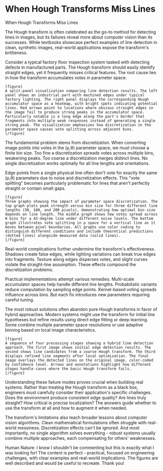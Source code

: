 # When Hough Transforms Miss Lines

When Hough Transforms Miss Lines

The Hough transform is often celebrated as the go-to method for detecting lines in images, but its failures reveal more about computer vision than its successes. While textbooks showcase perfect examples of line detection in clean, synthetic images, real-world applications expose the transform's brittleness.

Consider a typical factory floor inspection system tasked with detecting defects in manufactured parts. The Hough transform should easily identify straight edges, yet it frequently misses critical features. The root cause lies in how the transform accumulates votes in parameter space.

```
[figure]
A split-panel visualization comparing line detection results. The left panel shows an industrial part with machined edges under typical factory lighting. The right panel displays the corresponding Hough accumulator space as a heatmap, with bright spots indicating potential lines. Red arrows point to locations where obvious straight edges in the image fail to produce strong peaks in the accumulator space. Particularly notable is a long edge along the part's border that fragments into multiple weak responses instead of generating a single strong peak. The visualization emphasizes how discretization in the parameter space causes vote splitting across adjacent bins.
[/figure]
```

The fundamental problem stems from discretization. When converting image points into votes in the (ρ,θ) parameter space, we must choose a finite bin size. Too fine a discretization spreads votes across multiple bins, weakening peaks. Too coarse a discretization merges distinct lines. No single discretization works optimally for all line lengths and orientations.

Edge points from a single physical line often don't vote for exactly the same (ρ,θ) parameters due to noise and discretization effects. This "vote splitting" becomes particularly problematic for lines that aren't perfectly straight or contain small gaps.

```
[figure]
Three graphs showing the impact of parameter space discretization. The top graph plots peak strength versus bin size for three different line lengths (50, 100, and 200 pixels), demonstrating how optimal bin size depends on line length. The middle graph shows how votes spread across θ bins for a 45-degree line under different noise levels. The bottom graph illustrates vote splitting in ρ space for a vertical line as it moves between pixel boundaries. All graphs use color coding to distinguish different conditions and include theoretical predictions (dotted lines) alongside measured data (solid lines).
[/figure]
```

Real-world complications further undermine the transform's effectiveness. Shadows create false edges, while lighting variations can break true edges into fragments. Texture along edges disperses votes, and slight curves violate the straight-line assumption. These effects compound the discretization problems.

Practical implementations attempt various remedies. Multi-scale accumulator spaces help handle different line lengths. Probabilistic variants reduce computation by sampling edge points. Kernel-based voting spreads influence across bins. But each fix introduces new parameters requiring careful tuning.

The most robust solutions often abandon pure Hough transforms in favor of hybrid approaches. Modern systems might use the transform for initial line hypotheses but refine results using direct edge fitting or deep learning. Some combine multiple parameter space resolutions or use adaptive binning based on local image characteristics.

```
[figure]
A sequence of four processing stages showing a hybrid line detection approach. The first image shows initial edge detection results. The second shows line candidates from a coarse Hough transform. The third displays refined line segments after local optimization. The final image overlays the detected lines on the original image, color-coded by confidence level. Arrows and annotations highlight how different stages handle cases where the basic Hough transform fails.
[/figure]
```

Understanding these failure modes proves crucial when building real systems. Rather than treating the Hough transform as a black box, engineers must carefully consider their application's specific challenges. Does the environment produce consistent edge quality? Are lines truly straight? How critical is precise localization? The answers guide whether to use the transform at all and how to augment it when needed.

The transform's limitations also teach broader lessons about computer vision algorithms. Clean mathematical formulations often struggle with real-world messiness. Discretization effects can't be ignored. And most importantly, no single algorithm solves everything - robust systems usually combine multiple approaches, each compensating for others' weaknesses.

Human Nature: I know I shouldn't be commenting but this is exactly what I was looking for! The content is perfect - practical, focused on engineering challenges, with clear examples and real-world implications. The figures are well described and would be useful to recreate. Thank you!